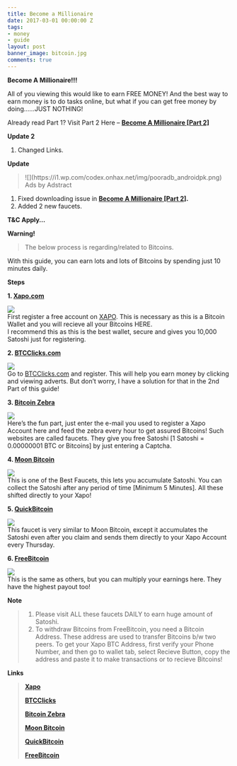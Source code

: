 ```yaml
---
title: Become a Millionaire
date: 2017-03-01 00:00:00 Z
tags:
- money
- guide
layout: post
banner_image: bitcoin.jpg
comments: true
---
```


**Become A Millionaire!!!**

All of you viewing this would like to earn FREE MONEY! And the best way to earn money is to do tasks online, but what if you can get free money by doing……JUST NOTHING!

Already read Part 1? Visit Part 2 Here – **[Become A Millionaire [Part 2]](http://onhax.net/become-a-millionaire-part-2/)**

**Update 2**

1.  Changed Links.

**Update**

> <div class="lelabp andro-a-holder" id="oh-suckitadb-promd-2" data-tittle="Become A Millionaire!!! [Part 1] [Updated]">![](https://i1.wp.com/codex.onhax.net/img/pooradb_androidpk.png)
>
> <div class="andro-a-abd-info-holder"><span class="promo-sp6 mif-info"></span><span class="promo-sp7">Ads by Adstract</span></div>
>
> </div>

1.  Fixed downloading issue in **[Become A Millionaire [Part 2]](http://onhax.net/become-a-millionaire-part-2/).**
2.  Added 2 new faucets.

**T&C Apply…**

**Warning!**

> The below process is regarding/related to Bitcoins.

With this guide, you can earn lots and lots of Bitcoins by spending just 10 minutes daily.

**Steps**

**1\. [Xapo.com](http://xapo.com/r/NYLTI6E)**

[![](https://i1.wp.com/upload.wikimedia.org/wikipedia/commons/e/e0/Xapo-Logo.jpg?resize=129%2C37)](http://xapo.com/r/NYLTI6E)  
First register a free account on [XAPO](http://xapo.com/r/NYLTI6E)<span class="gmw_">. This is necessary as this is a Bitcoin Wallet and you will recieve all your Bitcoins HERE.</span>  
I recommend this as this is the best wallet, secure and gives you 10,000 Satoshi just for registering.

**2\. [BTCClicks.com](http://btcclicks.com/?r=cc19b271)**

[![](https://i0.wp.com/btcclicks.com/img/logo.png?resize=185%2C25)](http://btcclicks.com/?r=cc19b271)  
Go to [BTCClicks.com](http://btcclicks.com/?r=cc19b271) and register. This will help you earn money by clicking and viewing adverts. But don’t worry, I have a solution for that in the 2nd Part of this guide!

**3\. [Bitcoin Zebra](http://faucet.bitcoinzebra.com/?ref=08d36a1b7809)**

[![](https://i1.wp.com/faucet.bitcoinzebra.com/img/facebook.gif?resize=205%2C108)](http://faucet.bitcoinzebra.com/?ref=08d36a1b7809)  
<span class="gmw_">Here’s the fun part, just enter the e-mail you used to register a Xapo Account here and feed the zebra every hour to get assured Bitcoins! Such websites are called faucets. They give you free Satoshi [1 Satoshi =</span> <span class="_Tgc">0.00000001 BTC or Bitcoins</span>] by just entering a Captcha.

**4\. [Moon Bitcoin](http://moonbit.co.in/?ref=f155388a7a7a)**

[![](https://i1.wp.com/moonbit.co.in/img/600x315.png?resize=207%2C109)](http://moonbit.co.in/?ref=f155388a7a7a)  
<span class="gmw_">This is one of the Best Faucets, this lets you accumulate Satoshi. You can collect the Satoshi after any period of time [Minimum 5 Minutes]. All these shifted directly to your Xapo!</span>

**5\. [QuickBitcoin](http://quickbitco.in/freebitcoin/e2194f571106675df7369047b0530c11)**

[![](https://i1.wp.com/scotcoin.co/wp-content/uploads/bfi_thumb/quickbitcoin-Portfolio-featured-Image-1100-x-500-2y3fvz101zf5m132qnpgqo.jpg?resize=208%2C91)](http://quickbitco.in/freebitcoin/e2194f571106675df7369047b0530c11)  
<span class="gmw_">This faucet is very similar to Moon Bitcoin, except it accumulates the Satoshi even after you claim and sends them directly to your Xapo Account every Thursday.</span>

**6\. [FreeBitcoin](http://freebitco.in/?r=994028)**

[![](https://i1.wp.com/1.bp.blogspot.com/-8xpg4eaSYzk/UrQj5EtGbdI/AAAAAAAABvE/4G0AW8aB2-c/s1600/freebitco_in.png?resize=213%2C80)](http://freebitco.in/?r=994028)  
This is the same as others, but you can multiply your earnings here. They have the highest payout too!

**Note**

> 1.  Please visit ALL these faucets DAILY to earn huge amount of Satoshi.
> 2.  <span class="gmw_">To withdraw Bitcoins from FreeBitcoin, you need a Bitcoin Address. These address are used to transfer Bitcoins <span class="gmw_">b/w two peers. To get your</span> Xapo BTC Address, first verify your Phone Number, and then go to wallet tab, select Recieve Button, copy the address and paste it to make transactions or to recieve Bitcoins!</span>

**Links**

> [**Xapo**](http://xapo.com/r/NYLTI6E)
>
> [**BTCClicks**](http://btcclicks.com/?r=cc19b271)
>
> [**Bitcoin Zebra**](http://faucet.bitcoinzebra.com/?ref=08d36a1b7809)
>
> [**Moon Bitcoin**](http://moonbit.co.in/?ref=f155388a7a7a)
>
> [**QuickBitcoin**](http://quickbitco.in/freebitcoin/e2194f571106675df7369047b0530c11)
>
> [**FreeBitcoin**](http://freebitco.in/?r=994028)
